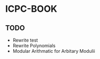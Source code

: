 # ICPC-BOOK

## TODO

- Rewrite test
- Rewrite Polynomials
- Modular Arithmatic for Arbitary Modulii
